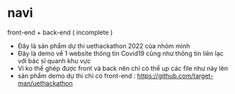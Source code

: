 # navi
front-end + back-end ( incomplete )

- Đây là sản phẩm dự thi uethackathon 2022 của nhóm mình
- Đây là demo về 1 website thông tin Covid19 cũng như thông tin liên lạc với bác sĩ quanh khu vực
- Vì ko thể ghép được front và back nên chỉ có thể up các file như này lên 
- sản phẩm demo dự thi chỉ có front-end : https://github.com/target-man/uethackathon
